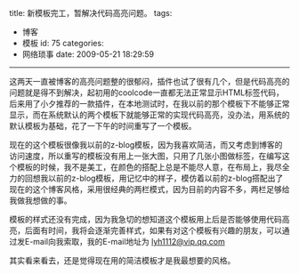 title: 新模板完工，暂解决代码高亮问题。
tags:
  - 博客
  - 模板
id: 75
categories:
  - 网络琐事
date: 2009-05-21 18:29:59
---

这两天一直被博客的高亮问题整的很郁闷，插件也试了很有几个，但是代码高亮的问题就是得不到解决，起初用的coolcode一直都无法正常显示HTML标签代码，后来用了小夕推荐的一款插件，在本地测试时，在我以前的那个模板下不能够正常显示，而在系统默认的两个模板下就能够正常的实现代码高亮，没办法，用系统的默认模板为基础，花了一下午的时间重写了一个模板。

现在的这个模板很像我以前的z-blog模板，因为我喜欢简洁，而又考虑到博客的访问速度，所以重写的模板没有用上一张大图，只用了几张小图做标签，在编写这个模板的时候，我不是美工，在颜色的搭配上总是不能尽人意，在布局上，我尽全力的回想我以前的z-blog模板，用记忆中的样子，模仿着以前的z-blog搭配出了现在的这个博客风格，采用很经典的两栏模式，因为目前的内容不多，两栏足够给我做我想做的事。

模板的样式还没有完成，因为我急切的想知道这个模板用上后是否能够使用代码高亮，后面有时间，我将会逐渐完善样式，如果有对这个模板有兴趣的朋友，可以通过发E-mail向我索取，我的E-mail地址为 [lyh1112@vip.qq.com](mailto:lyh1112@vip.qq.com)

其实看来看去，还是觉得现在用的简洁模板才是我最想要的风格。